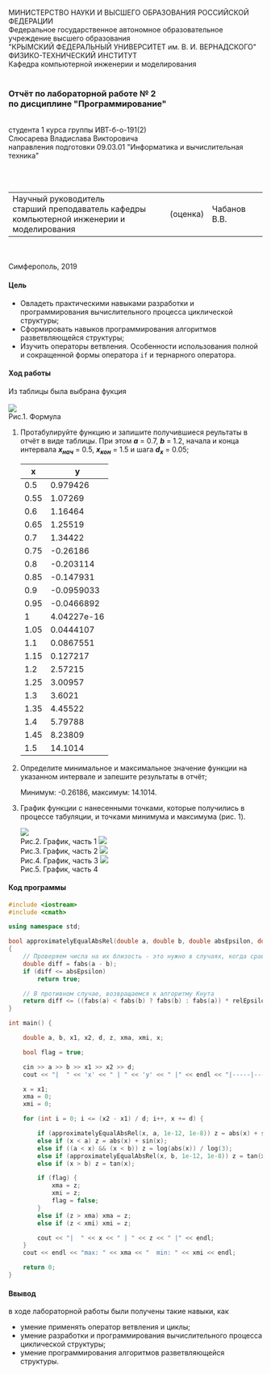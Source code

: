 МИНИСТЕРСТВО НАУКИ  И ВЫСШЕГО ОБРАЗОВАНИЯ РОССИЙСКОЙ ФЕДЕРАЦИИ  
Федеральное государственное автономное образовательное учреждение высшего образования  
"КРЫМСКИЙ ФЕДЕРАЛЬНЫЙ УНИВЕРСИТЕТ им. В. И. ВЕРНАДСКОГО"  
ФИЗИКО-ТЕХНИЧЕСКИЙ ИНСТИТУТ  
Кафедра компьютерной инженерии и моделирования
<br/><br/>
### Отчёт по лабораторной работе № 2<br/> по дисциплине "Программирование"
<br/>
​
студента 1 курса группы ИВТ-б-о-191(2)  
<br/>Слюсарева Владислава Викторовича  
<br/>направления подготовки 09.03.01 "Информатика и вычислительная техника" 

<br/><br/>
<table>
<tr><td>Научный руководитель<br/> старший преподаватель кафедры<br/> компьютерной инженерии и моделирования</td>
<td>(оценка)</td>
<td>Чабанов В.В.</td>
</tr>
</table>
<br/><br/>
​
Симферополь, 2019

#### Цель

* Овладеть практическими навыками разработки и программирования вычислительного процесса циклической структуры;
* Сформировать навыков программирования алгоритмов разветвляющейся структуры;
* Изучить операторы ветвления. Особенности использования полной и сокращенной формы оператора `if` и тернарного оператора.

#### Ход работы

Из таблицы была выбрана фукция 
       <br/><br/>
       ![](Scrins/Form.PNG)
       <br/>Рис.1. Формула

1. Протабулируйте функцию и запишите получившиеся реультаты в отчёт в виде таблицы. При этом ***a*** = 0.7, ***b*** = 1.2, начала и конца интервала ***х<sub>нач</sub>*** = 0.5, ***x<sub>кон</sub>*** = 1.5 и шага ***d<sub>x</sub>*** = 0.05;

    | x | y |
    |---|---|
    |  0.5 | 0.979426 |
    |  0.55 | 1.07269 |
    |  0.6 | 1.16464 |
    |  0.65 | 1.25519 |
    |  0.7 | 1.34422 |
    |  0.75 | -0.26186 |
    |  0.8 | -0.203114 |
    |  0.85 | -0.147931 |
    |  0.9 | -0.0959033 |
    |  0.95 | -0.0466892 |
    |  1 | 4.04227e-16 |
    |  1.05 | 0.0444107 |
    |  1.1 | 0.0867551 |
    |  1.15 | 0.127217 |
    |  1.2 | 2.57215 |
    |  1.25 | 3.00957 |
    |  1.3 | 3.6021 |
    |  1.35 | 4.45522 |
    |  1.4 | 5.79788 |
    |  1.45 | 8.23809 |
    |  1.5 | 14.1014 |

2. Определите минимальное и максимальное значение функции на указанном интервале и запешите результаты в отчёт;

    Минимум: -0.26186,  максимум: 14.1014.
    
3. График функции с нанесенными точками, которые получились в процессе табуляции, и точками минимума и максимума (рис. 1).

    ![](Scrins/Graph1.PNG) 
    <br/>Рис.2. График, часть 1
    ![](Scrins/Graph2.PNG)
    <br/>Рис.3. График, часть 2
    ![](Scrins/Graph3.PNG)
    <br/>Рис.4. График, часть 3
    ![](Scrins/Graph4.PNG)
    <br/>Рис.5. График, часть 4
    
#### Код программы
```cpp
#include <iostream>
#include <cmath>

using namespace std;

bool approximatelyEqualAbsRel(double a, double b, double absEpsilon, double relEpsilon)
{
    // Проверяем числа на их близость - это нужно в случаях, когда сравниваемые числа являются нулевыми или около нуля
    double diff = fabs(a - b);
    if (diff <= absEpsilon)
        return true;

    // В противном случае, возвращаемся к алгоритму Кнута
    return diff <= ((fabs(a) < fabs(b) ? fabs(b) : fabs(a)) * relEpsilon);
}

int main() {

    double a, b, x1, x2, d, z, xma, xmi, x;

    bool flag = true;

    cin >> a >> b >> x1 >> x2 >> d;
    cout << "|  " << 'x' << " | " << 'y' << " |" << endl << "|-----|-----|" << endl;

    x = x1;
    xma = 0;
    xmi = 0;

    for (int i = 0; i <= (x2 - x1) / d; i++, x += d) {

        if (approximatelyEqualAbsRel(x, a, 1e-12, 1e-8)) z = abs(x) + sin(x);
        else if (x < a) z = abs(x) + sin(x);
        else if ((a < x) && (x < b)) z = log(abs(x)) / log(3);
        else if (approximatelyEqualAbsRel(x, b, 1e-12, 1e-8)) z = tan(x);
        else if (x > b) z = tan(x);

        if (flag) {
            xma = z;
            xmi = z;
            flag = false;
        }
        else if (z > xma) xma = z;
        else if (z < xmi) xmi = z;

        cout << "|  " << x << " | " << z << " |" << endl;
    }
    cout << endl << "max: " << xma << "  min: " << xmi << endl;

    return 0;
}
```

#### Ввывод

в ходе лабораторной работы были получены такие навыки, как
* умение применять оператор ветвления и циклы;
* умение разработки и программирования вычислительного процесса циклической структуры;
* умение программирования алгоритмов разветвляющейся структуры.

